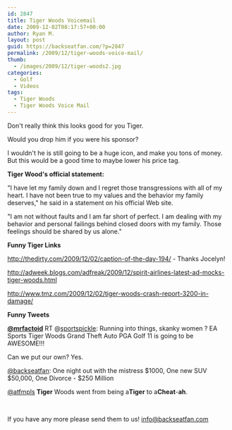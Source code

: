 ```yaml
---
id: 2847
title: Tiger Woods Voicemail
date: 2009-12-02T08:17:57+00:00
author: Ryan M.
layout: post
guid: https://backseatfan.com/?p=2847
permalink: /2009/12/tiger-woods-voice-mail/
thumb:
  - /images/2009/12/tiger-woods2.jpg
categories:
  - Golf
  - Videos
tags:
  - Tiger Woods
  - Tiger Woods Voice Mail
---
```


<div class="entry">
  <p>
  </p>

  <p>
    Don't really think this looks good for you Tiger.
  </p>

  <p>
    Would you drop him if you were his sponsor?
  </p>

  <p>
    I wouldn't he is still going to be a huge icon, and make you tons of money. But this would be a good time to maybe lower his price tag.
  </p>

  <p>
    <strong>Tiger Wood's official statement:</strong>
  </p>

  <p>
    "I have let my family down and I regret those transgressions with all of my heart. I have not been true to my values and the behavior my family deserves," he said in a statement on his official Web site.
  </p>

  <p>
    "I am not without faults and I am far short of perfect. I am dealing with my behavior and personal failings behind closed doors with my family. Those feelings should be shared by us alone."
  </p>

  <p>
    <strong>Funny Tiger Links</strong>
  </p>

  <p>
    <a href="http://thedirty.com/2009/12/02/caption-of-the-day-194/">http://thedirty.com/2009/12/02/caption-of-the-day-194/</a> - Thanks Jocelyn!<a href="http://thedirty.com/2009/12/02/caption-of-the-day-194/"></a>
  </p>

  <p>
    <a href="http://adweek.blogs.com/adfreak/2009/12/spirit-airlines-latest-ad-mocks-tiger-woods.html">http://adweek.blogs.com/adfreak/2009/12/spirit-airlines-latest-ad-mocks-tiger-woods.html</a>
  </p>

  <p>
    <a href="http://www.tmz.com/2009/12/02/tiger-woods-crash-report-3200-in-damage/">http://www.tmz.com/2009/12/02/tiger-woods-crash-report-3200-in-damage/</a>
  </p>

  <p>
    <strong>Funny Tweets</strong>
  </p>

  <p>
    <span> <strong><a title="eallen" href="http://twitter.com/mrfactoid">@mrfactoid</a></strong> RT <span>@<a href="http://twitter.com/sportspickle">sportspickle</a>: Running into things, skanky women ? EA Sports Tiger Woods Grand Theft Auto PGA Golf 11 is going to be AWESOME!!!</span></span>
  </p>

  <p>
    Can we put our own? Yes.
  </p>

  <p>
    <span><span><a href="https://backseatfan.com">@backseatfan</a>: One night out with the mistress $1000, One new SUV $50,000, One Divorce - $250 Million</span></span>
  </p>

  <p>
    <a href="http://twitter.com/atfmpls">@atfmpls</a> <span id="msgtxt6281454945"><strong>Tiger</strong> Woods went from being a<strong>Tiger</strong> to a<strong>Cheat</strong>-<strong>ah</strong>.</span>
  </p>

  <p>
    <span><span><br /> </span></span>
  </p>

  <p>
    If you have any more please send them to us! <a href="mailto:info@backseatfan.com">info@backseatfan.com</a>
  </p>

  <p>
    <strong><br /> </strong>
  </p>
</div>
